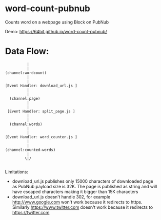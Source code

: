 # word-count-pubnub
Counts word on a webpage using Block on PubNub

Demo: https://64bit.github.io/word-count-pubnub/


# Data Flow: 

```
          |
          |
(channel:wordcount)
          |
          |
[Event Handler: download_url.js ] 
          |
          |
  (channel:page) 
          |
          |
 [Event Handler: split_page.js ] 
          |
          |
  (channel:words) 
          |
          |
[Event Handler: word_counter.js ] 
          |
          |
(channel:counted-words)
          |
         \|/
       
```

Limitations:
* download_url.js publishes only 15000 characters of downloaded page as PubNub payload size is 32K. The page is published as string and will have escaped characters making it bigger than 15K characters
* download_url.js doesn't handle 302, for example http://www.google.com won't work because it redirects to https. Similarly https://www.twitter.com doesn't work because it redirects to https://twitter.com

